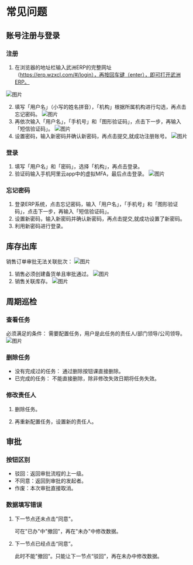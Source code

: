 # 常见问题
## 账号注册与登录
### 注册
 1. 在浏览器的地址栏输入武洲ERP的完整网址（https://erp.wzxcl.com/#/login），再按回车键（enter），即可打开武洲ERP。

 ![图片](../../.vuepress/public/images/question/register.png)

 2. 填写「用户名」（小写的姓名拼音），「机构」根据所属机构进行勾选，再点击<kbd>忘记密码</kbd>。
 ![图片](../../.vuepress/public/images/question/register1.png)
 3. 再依次输入「用户名」，「手机号」和「图形验证码」，点击<kbd>下一步</kbd>，再输入「短信验证码」。
![图片](../../.vuepress/public/images/question/register2.png)
 4. 设置密码，输入新密码并确认新密码，再点击<kbd>提交</kbd>,就成功注册账号。
 ![图片](../../.vuepress/public/images/question/register3.png)
 <!-- 可将网址加入收藏夹或登录时直接输入“ERP” -->
### 登录
1. 填写「用户名」和「密码」，选择「机构」，再点击<kbd>登录</kbd>。
2. 验证码输入手机阿里云app中的虚拟MFA，最后点击<kbd>登录</kbd>。
![图片](../../.vuepress/public/images/question/register4.png)
### 忘记密码
1. 登录ERP系统，点击<kbd>忘记密码</kbd>，输入「用户名」，「手机号」和「图形验证码」，点击<kbd>下一步</kbd>，再输入「短信验证码」。
2. 设置新密码，输入新密码并确认新密码，再点击<kbd>提交</kbd>,就成功设置了新密码。
3. 利用新密码进行登录。
## 库存出库
销售订单审批无法关联批次：
![图片](../../.vuepress/public/images/sales/sales1.png)
1. 销售必须创建备货单且审批通过。
![图片](../../.vuepress/public/images/sales/sales2.png)
2. 销售关联库存。
![图片](../../.vuepress/public/images/sales/sales3.png)

## 周期巡检
### 查看任务
必须满足的条件：
需要配置任务，用户是此任务的责任人/部门领导/公司领导。
![图片](../../.vuepress/public/images/employee/employee9.png)

### 删除任务
+ 没有完成过的任务： 通过删除按钮课直接删除。
+ 已完成的任务： 不能直接删除，除非修改失效日期将任务失效。


### 修改责任人
<!-- 对于没有完成的任务： -->
1. 删除任务。
<!-- ![图片](/images/employee/employee1.png) -->
2. 再重新配置任务，设置新的责任人。
<!-- ![图片](/images/employee/employee2.png) -->

<!-- 对于完成过的任务:
1. 修改失效日期将任务失效。
![图片](/images/employee/employee3.png) 
2. 再重新配置任务，设置新的责任人。 -->
## 审批
### 按钮区别
+ 驳回：返回审批流程的上一级。
+ 不同意：返回到审批的发起者。
+ 作废：本次审批直接取消。
### 数据填写错误
1. 下一节点还未点击"同意"。

   可在"已办"中"撤回"，再在"未办"中修改数据。

2. 下一节点已经点击“同意”。

   此时不能"撤回"。只能让下一节点“驳回”，再在未办中修改数据。
